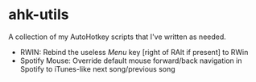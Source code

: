 # ahk-utils

A collection of my AutoHotkey scripts that I've written as needed.

* RWIN: Rebind the useless *Menu* key [right of RAlt if present] to RWin
* Spotify Mouse: Override default mouse forward/back navigation in Spotify to iTunes-like next song/previous song
